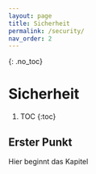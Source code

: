 ```yaml
---
layout: page
title: Sicherheit
permalink: /security/
nav_order: 2
---
```


{: .no_toc}
# Sicherheit

1. TOC
{:toc}

## Erster Punkt 

Hier beginnt das Kapitel